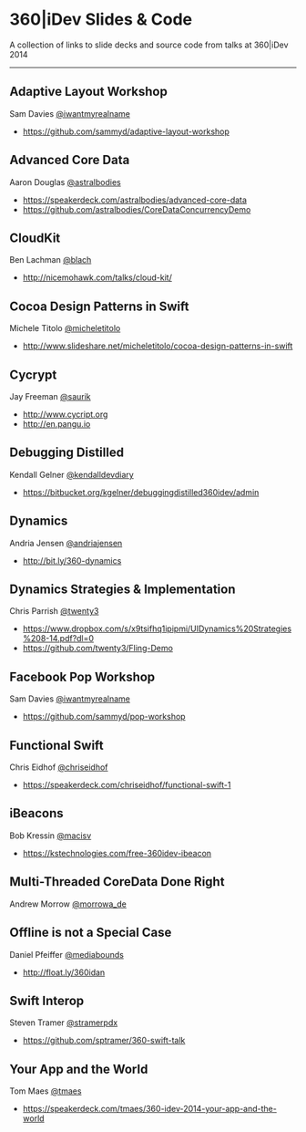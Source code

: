 360|iDev Slides & Code
==============

A collection of links to slide decks and source code from talks at 360|iDev 2014

-----

## Adaptive Layout Workshop
Sam Davies [@iwantmyrealname](https://twitter.com/iwantmyrealname)

* https://github.com/sammyd/adaptive-layout-workshop

## Advanced Core Data
Aaron Douglas [@astralbodies](https://twitter.com/astralbodies)

* https://speakerdeck.com/astralbodies/advanced-core-data
* https://github.com/astralbodies/CoreDataConcurrencyDemo

## CloudKit
Ben Lachman [@blach](https://twitter.com/blach)

* http://nicemohawk.com/talks/cloud-kit/

## Cocoa Design Patterns in Swift
Michele Titolo [@micheletitolo](https://twitter.com/micheletitolo)

* http://www.slideshare.net/micheletitolo/cocoa-design-patterns-in-swift

## Cycrypt
Jay Freeman [@saurik](https://twitter.com/saurik)

* http://www.cycript.org
* http://en.pangu.io

## Debugging Distilled
Kendall Gelner [@kendalldevdiary](https://twitter.com/kendalldevdiary)

* https://bitbucket.org/kgelner/debuggingdistilled360idev/admin

## Dynamics
Andria Jensen [@andriajensen](https://twitter.com/andriajensen)

* http://bit.ly/360-dynamics

## Dynamics Strategies & Implementation
Chris Parrish [@twenty3](https://twitter.com/twenty3)

* https://www.dropbox.com/s/x9tsifhq1ipipmi/UIDynamics%20Strategies%208-14.pdf?dl=0
* https://github.com/twenty3/Fling-Demo

## Facebook Pop Workshop
Sam Davies [@iwantmyrealname](https://twitter.com/iwantmyrealname)

* https://github.com/sammyd/pop-workshop

## Functional Swift
Chris Eidhof [@chriseidhof](https://twitter.com/chriseidhof)

* https://speakerdeck.com/chriseidhof/functional-swift-1

## iBeacons
Bob Kressin [@macisv](https://twitter.com/macisv)

* https://kstechnologies.com/free-360idev-ibeacon

## Multi-Threaded CoreData Done Right
Andrew Morrow [@morrowa_de](https://twitter.com/morrowa_de)

## Offline is not a Special Case
Daniel Pfeiffer [@mediabounds](https://twitter.com/mediabounds)

* http://float.ly/360idan

## Swift Interop
Steven Tramer [@stramerpdx](https://twitter.com/stramerpdx)

* https://github.com/sptramer/360-swift-talk

## Your App and the World
Tom Maes [@tmaes](https://twitter.com/tmaes)

* https://speakerdeck.com/tmaes/360-idev-2014-your-app-and-the-world

